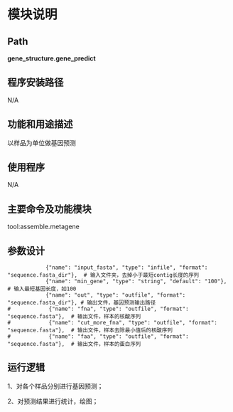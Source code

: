 
模块说明
==========================

Path
-----------

**gene_structure.gene_predict**

程序安装路径
-----------------------------------
N/A

功能和用途描述
-----------------------------------

以样品为单位做基因预测

使用程序
-----------------------------------

N/A

主要命令及功能模块
-----------------------------------

tool:assemble.metagene

参数设计
-----------------------------------

```
            {"name": "input_fasta", "type": "infile", "format": "sequence.fasta_dir"},  # 输入文件夹，去掉小于最短contig长度的序列
            {"name": "min_gene", "type": "string", "default": "100"},  # 输入最短基因长度，如100
            {"name": "out", "type": "outfile", "format": "sequence.fasta_dir"}, # 输出文件，基因预测输出路径
#            {"name": "fna", "type": "outfile", "format": "sequence.fasta"},  # 输出文件，样本的核酸序列
#            {"name": "cut_more_fna", "type": "outfile", "format": "sequence.fasta"},  # 输出文件，样本去除最小值后的核酸序列
#            {"name": "faa", "type": "outfile", "format": "sequence.fasta"},  # 输出文件，样本的蛋白序列
   ```


运行逻辑
-----------------------------------
1、对各个样品分别进行基因预测；

2、对预测结果进行统计，绘图；

